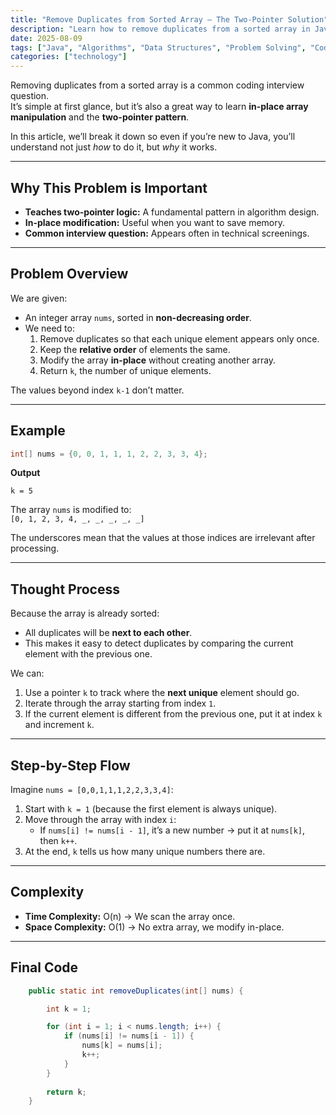 ```yaml
---
title: "Remove Duplicates from Sorted Array — The Two-Pointer Solution"
description: "Learn how to remove duplicates from a sorted array in Java, explained step-by-step with a beginner-friendly approach using the two-pointer technique."
date: 2025-08-09
tags: ["Java", "Algorithms", "Data Structures", "Problem Solving", "Coding Interview", "Two Pointers", "LeetCode", "Programming"]
categories: ["technology"]
---
```


Removing duplicates from a sorted array is a common coding interview question.  
It’s simple at first glance, but it’s also a great way to learn **in-place array manipulation** and the **two-pointer pattern**.

In this article, we’ll break it down so even if you’re new to Java, you’ll understand not just *how* to do it, but *why* it works.

---

## Why This Problem is Important

- **Teaches two-pointer logic:** A fundamental pattern in algorithm design.
- **In-place modification:** Useful when you want to save memory.
- **Common interview question:** Appears often in technical screenings.

---

## Problem Overview

We are given:
- An integer array `nums`, sorted in **non-decreasing order**.
- We need to:
  1. Remove duplicates so that each unique element appears only once.
  2. Keep the **relative order** of elements the same.
  3. Modify the array **in-place** without creating another array.
  4. Return `k`, the number of unique elements.

The values beyond index `k-1` don’t matter.

---

## Example

```Java
int[] nums = {0, 0, 1, 1, 1, 2, 2, 3, 3, 4};
```

**Output**

`k = 5`

The array `nums` is modified to:  
`[0, 1, 2, 3, 4, _, _, _, _, _]` 

The underscores mean that the values at those indices are irrelevant after processing.

---

## Thought Process

Because the array is already sorted:
- All duplicates will be **next to each other**.
- This makes it easy to detect duplicates by comparing the current element with the previous one.

We can:
1. Use a pointer `k` to track where the **next unique** element should go.
2. Iterate through the array starting from index `1`.
3. If the current element is different from the previous one, put it at index `k` and increment `k`.

---

## Step-by-Step Flow

Imagine `nums = [0,0,1,1,1,2,2,3,3,4]`:

1. Start with `k = 1` (because the first element is always unique).
2. Move through the array with index `i`:
   - If `nums[i] != nums[i - 1]`, it’s a new number → put it at `nums[k]`, then `k++`.
3. At the end, `k` tells us how many unique numbers there are.

---

## Complexity

- **Time Complexity:** O(n) → We scan the array once.
- **Space Complexity:** O(1) → No extra array, we modify in-place.

---

## Final Code

```Java
    public static int removeDuplicates(int[] nums) {

        int k = 1;

        for (int i = 1; i < nums.length; i++) {
            if (nums[i] != nums[i - 1]) {
                nums[k] = nums[i];
                k++;
            }
        }
        
        return k;
    }
```